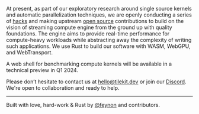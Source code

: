 At present, as part of our exploratory research around single source kernels and automatic parallelization techniques, we are openly conducting a series of [hacks](https://github.com/tilekit/hacks) and making upstream [open source](https://github.com/tilekit/opensource) contributions to build on the vision of streaming compute engine from the ground up with quality foundations. The engine aims to provide real-time performance for compute-heavy workloads while abstracting away the complexity of writing such applications. We use Rust to build our software with WASM, WebGPU, and WebTransport.

A web shell for benchmarking compute kernels will be available in a technical preview in Q1 2024.

Please don’t hesitate to contact us at [hello@tilekit.dev](mailto://hello@tilekit.dev) or join our [Discord](https://discord.gg/jNaYqjgRsB). We're open to collaboration and ready to help.

---
Built with love, hard-work & Rust by [@feynon](https://ankeshbharti.com/) and contributors.
